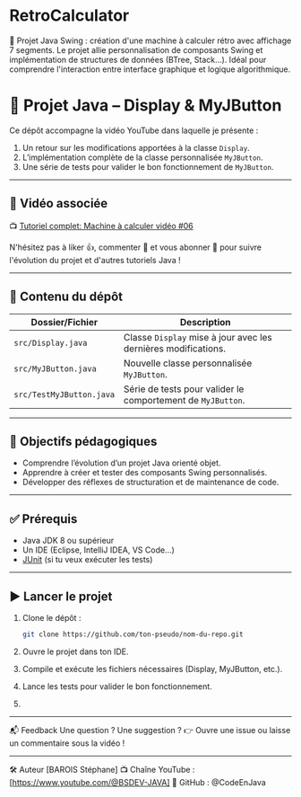 # RetroCalculator
🧮 Projet Java Swing : création d'une machine à calculer rétro avec affichage 7 segments. Le projet allie personnalisation de composants Swing et implémentation de structures de données (BTree, Stack…). Idéal pour comprendre l'interaction entre interface graphique et logique algorithmique.

# 🧠 Projet Java – Display & MyJButton

Ce dépôt accompagne la vidéo YouTube dans laquelle je présente :

1. Un retour sur les modifications apportées à la classe `Display`.
2. L’implémentation complète de la classe personnalisée `MyJButton`.
3. Une série de tests pour valider le bon fonctionnement de `MyJButton`.

---

## 🎥 Vidéo associée

📺 [Tutoriel complet: Machine à calculer vidéo #06](https://youtu.be/p3Xi-TKfWFk)

N'hésitez pas à liker 👍, commenter 💬 et vous abonner 🔔 pour suivre l'évolution du projet et d'autres tutoriels Java !

---

## 📁 Contenu du dépôt

| Dossier/Fichier        | Description |
|------------------------|-------------|
| `src/Display.java`     | Classe `Display` mise à jour avec les dernières modifications. |
| `src/MyJButton.java`   | Nouvelle classe personnalisée `MyJButton`. |
| `src/TestMyJButton.java` | Série de tests pour valider le comportement de `MyJButton`. |

---

## 🚀 Objectifs pédagogiques

- Comprendre l’évolution d’un projet Java orienté objet.
- Apprendre à créer et tester des composants Swing personnalisés.
- Développer des réflexes de structuration et de maintenance de code.

---

## ✅ Prérequis

- Java JDK 8 ou supérieur
- Un IDE (Eclipse, IntelliJ IDEA, VS Code...)
- [JUnit](https://junit.org/) (si tu veux exécuter les tests)

---

## ▶️ Lancer le projet

1. Clone le dépôt :
   ```bash
   git clone https://github.com/ton-pseudo/nom-du-repo.git

2. Ouvre le projet dans ton IDE.

3. Compile et exécute les fichiers nécessaires (Display, MyJButton, etc.).

4. Lance les tests pour valider le bon fonctionnement.
5. 
---

📬 Feedback
Une question ? Une suggestion ?
👉 Ouvre une issue ou laisse un commentaire sous la vidéo !

---

🛠️ Auteur
[BAROIS Stéphane]
📺 Chaîne YouTube : [https://www.youtube.com/@BSDEV-JAVA]
🐙 GitHub : @CodeEnJava
